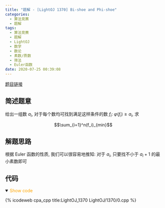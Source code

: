 ```yaml
---
title: "题解 - [LightOJ 1370] Bi-shoe and Phi-shoe"
categories:
  - 算法竞赛
  - 题解
tags:
  - 算法竞赛
  - 题解
  - LightOJ
  - 数学
  - 数论
  - 素数/质数
  - 筛法
  - Euler函数
date: 2020-07-25 00:39:08
---
```


[题目链接](https://vjudge.net/problem/LightOJ-1341/origin)

<!-- more -->

## 简述题意

给出一组数 $a_i$, 对于每个数均可找到满足这样条件的数 $f_i$: $\varphi(f_i)\geqslant a_i$, 求

$$\sum_{i=1}^n(f_i)_{min}$$

## 解题思路

根据 Euler 函数的性质, 我们可以很容易地推知: 对于 $a_i$, 只要找不小于 $a_i+1$ 的最小素数即可

## 代码

<details open>
<summary><font color='orange'>Show code</font></summary>

{% icodeweb cpa_cpp title:LightOJ_1370 LightOJ/1370/0.cpp %}

</details>
